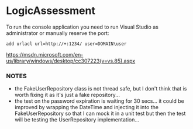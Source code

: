 # LogicAssessment

To run the console application you need to run Visual Studio as administrator or manually reserve the port:

```
add urlacl url=http://+:1234/ user=DOMAIN\user
```

https://msdn.microsoft.com/en-us/library/windows/desktop/cc307223(v=vs.85).aspx

### NOTES


- the FakeUserRepository class is not thread safe, but I don't think that is worth fixing it as it's just a fake repository...
- the test on the password expiration is waiting for 30 secs... it could be improved by wrapping the DateTime and injecting it into the FakeUserRepository so that I can mock it in a unit test but then the test will be testing the UserRepository implementation...
